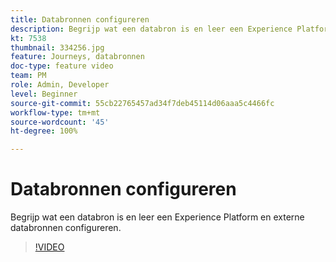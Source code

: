 ```yaml
---
title: Databronnen configureren
description: Begrijp wat een databron is en leer een Experience Platform en externe databronnen configureren.
kt: 7538
thumbnail: 334256.jpg
feature: Journeys, databronnen
doc-type: feature video
team: PM
role: Admin, Developer
level: Beginner
source-git-commit: 55cb22765457ad34f7deb45114d06aaa5c4466fc
workflow-type: tm+mt
source-wordcount: '45'
ht-degree: 100%

---
```



# Databronnen configureren

Begrijp wat een databron is en leer een Experience Platform en externe databronnen configureren.

>[!VIDEO](https://video.tv.adobe.com/v/334256?quality=12)
